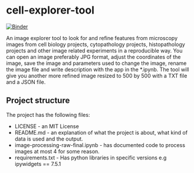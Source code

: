 # cell-explorer-tool
[![Binder](https://mybinder.org/badge_logo.svg)](https://mybinder.org/v2/gh/Shuyib/cell-explorer-tool/master)

An image explorer tool to look for and refine features from microscopy images from cell biology projects, cytopathology projects, histopathology projects and other image related experiments in a reproducible way. You can open an image preferably JPG format, adjust the coordinates of the image, save the image and parameters used to change the image, rename the image file and write description with the app in the *.ipynb. The tool will give you another more refined image resized to 500 by 500 with a TXT file and a JSON file. 

Project structure
---
The project has the following files:
* LICENSE - an MIT License 
* README.md - an explanation of what the project is about, what kind of data is used and the output.
* image-processing-raw-final.ipynb - has documented code to process images at most 4 for some reason.
* requirements.txt - Has python libraries in specific versions e.g ipywidgets == 7.5.1
